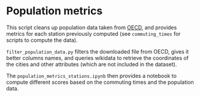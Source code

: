 # Population metrics

This script cleans up population data taken from [OECD](https://data-explorer.oecd.org/vis?fs[0]=Topic%2C0%7CRegional%252C%20rural%20and%20urban%20development%23GEO%23&pg=40&fc=Topic&bp=true&snb=117&df[ds]=dsDisseminateFinalDMZ&df[id]=DSD_REG_DEMO%40DF_POP_5Y&df[ag]=OECD.CFE.EDS&df[vs]=2.0&dq=A.......&to[TIME_PERIOD]=false&vw=ov&pd=%2C&ly[cl]=TIME_PERIOD&ly[rs]=COMBINED_MEASURE%2CCOMBINED_UNIT_MEASURE%2CSEX&ly[rw]=COMBINED_REF_AREA), and provides metrics for each station previously computed (see `commuting_times` for scripts to compute the data).

`filter_population_data.py` filters the downloaded file from OECD, gives it better columns names, and queries wikidata to retrieve the coordinates of the cities and other attributes (which are not included in the dataset).

The `population_metrics_stations.ipynb` then provides a notebook to compute different scores based on the commuting times and the population data.